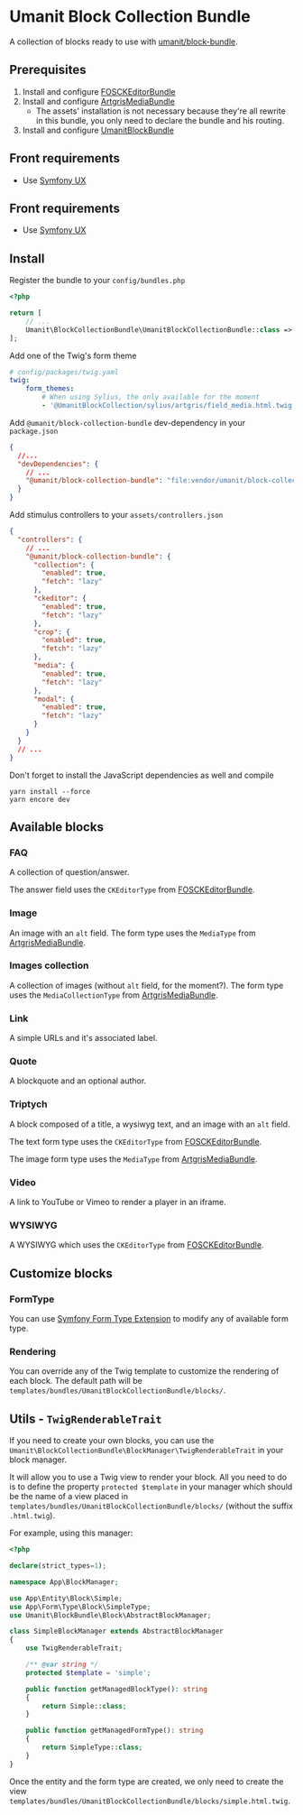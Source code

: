 # Umanit Block Collection Bundle

A collection of blocks ready to use with [umanit/block-bundle](https://github.com/umanit/block-bundle).

## Prerequisites

1. Install and configure [FOSCKEditorBundle](https://symfony.com/doc/current/bundles/FOSCKEditorBundle/installation.html)
1. Install and configure [ArtgrisMediaBundle](https://github.com/artgris/MediaBundle)
    * The assets' installation is not necessary because they're all rewrite in this bundle, you only need to declare
    the bundle and his routing.
1. Install and configure [UmanitBlockBundle](https://github.com/umanit/block-bundle)

## Front requirements

* Use [Symfony UX](https://symfony.com/ux)

## Front requirements

* Use [Symfony UX](https://symfony.com/ux)

## Install

Register the bundle to your `config/bundles.php`

```php
<?php

return [
    // ...
    Umanit\BlockCollectionBundle\UmanitBlockCollectionBundle::class => ['all' => true],
];
```

Add one of the Twig's form theme

```yaml
# config/packages/twig.yaml
twig:
    form_themes:
        # When using Sylius, the only available for the moment
        - '@UmanitBlockCollection/sylius/artgris/field_media.html.twig'
```

Add `@umanit/block-collection-bundle` dev-dependency in your `package.json`

```json
{
  //...
  "devDependencies": {
    // ...
    "@umanit/block-collection-bundle": "file:vendor/umanit/block-collection-bundle/Resources/assets"
  }
}
```

Add stimulus controllers to your `assets/controllers.json`

```json
{
  "controllers": {
    // ...
    "@umanit/block-collection-bundle": {
      "collection": {
        "enabled": true,
        "fetch": "lazy"
      },
      "ckeditor": {
        "enabled": true,
        "fetch": "lazy"
      },
      "crop": {
        "enabled": true,
        "fetch": "lazy"
      },
      "media": {
        "enabled": true,
        "fetch": "lazy"
      },
      "modal": {
        "enabled": true,
        "fetch": "lazy"
      }
    }
  }
  // ...
}
```

Don't forget to install the JavaScript dependencies as well and compile

```
yarn install --force
yarn encore dev
```

## Available blocks

### FAQ

A collection of question/answer.

The answer field uses the `CKEditorType` from
[FOSCKEditorBundle](https://symfony.com/doc/current/bundles/FOSCKEditorBundle/installation.html).

### Image

An image with an `alt` field. The form type uses the `MediaType` from
[ArtgrisMediaBundle](https://github.com/artgris/MediaBundle).

### Images collection

A collection of images (without `alt` field, for the moment?). The form type uses the `MediaCollectionType` from
[ArtgrisMediaBundle](https://github.com/artgris/MediaBundle).

### Link

A simple URLs and it's associated label.

### Quote

A blockquote and an optional author.

### Triptych

A block composed of a title, a wysiwyg text, and an image with an `alt` field.

The text form type uses the `CKEditorType` from
[FOSCKEditorBundle](https://symfony.com/doc/current/bundles/FOSCKEditorBundle/installation.html).

The image form type uses the `MediaType` from
[ArtgrisMediaBundle](https://github.com/artgris/MediaBundle).

### Video

A link to YouTube or Vimeo to render a player in an iframe.

### WYSIWYG

A WYSIWYG which uses the `CKEditorType` from
[FOSCKEditorBundle](https://symfony.com/doc/current/bundles/FOSCKEditorBundle/installation.html).

## Customize blocks

### FormType

You can use [Symfony Form Type Extension](https://symfony.com/doc/current/form/create_form_type_extension.html) to
modify any of available form type.

### Rendering

You can override any of the Twig template to customize the rendering of each block. The default path will be
`templates/bundles/UmanitBlockCollectionBundle/blocks/`.

## Utils - `TwigRenderableTrait`

If you need to create your own blocks, you can use the `Umanit\BlockCollectionBundle\BlockManager\TwigRenderableTrait`
in your block manager.

It will allow you to use a Twig view to render your block. All you need to do is to define the property
`protected $template` in your manager which should be the name of a view placed in
`templates/bundles/UmanitBlockCollectionBundle/blocks/` (without the suffix `.html.twig`).

For example, using this manager:

```php
<?php

declare(strict_types=1);

namespace App\BlockManager;

use App\Entity\Block\Simple;
use App\Form\Type\Block\SimpleType;
use Umanit\BlockBundle\Block\AbstractBlockManager;

class SimpleBlockManager extends AbstractBlockManager
{
    use TwigRenderableTrait;

    /** @var string */
    protected $template = 'simple';

    public function getManagedBlockType(): string
    {
        return Simple::class;
    }

    public function getManagedFormType(): string
    {
        return SimpleType::class;
    }
}
```

Once the entity and the form type are created, we only need to create the view
`templates/bundles/UmanitBlockCollectionBundle/blocks/simple.html.twig`.
